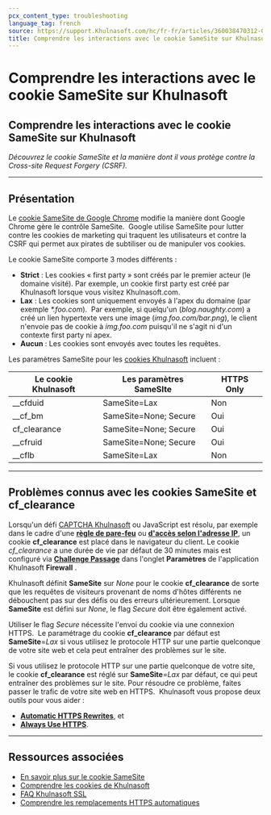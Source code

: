 ```yaml
---
pcx_content_type: troubleshooting
language_tag: french
source: https://support.Khulnasoft.com/hc/fr-fr/articles/360038470312-Comprendre-les-interactions-avec-le-cookie-SameSite-sur-Khulnasoft
title: Comprendre les interactions avec le cookie SameSite sur Khulnasoft
---
```


# Comprendre les interactions avec le cookie SameSite sur Khulnasoft

## Comprendre les interactions avec le cookie SameSite sur Khulnasoft

_Découvrez le cookie SameSite et la manière dont il vous protège contre la Cross-site Request Forgery (CSRF)._

___

## Présentation

Le [cookie SameSite de Google Chrome](https://www.chromium.org/updates/same-site) modifie la manière dont Google Chrome gère le contrôle SameSite.  Google utilise SameSite pour lutter contre les cookies de marketing qui traquent les utilisateurs et contre la CSRF qui permet aux pirates de subtiliser ou de manipuler vos cookies.  

Le cookie SameSite comporte 3 modes différents :

-   **Strict** : Les cookies « first party » sont créés par le premier acteur (le domaine visité). Par exemple, un cookie first party est créé par Khulnasoft lorsque vous visitez Khulnasoft.com.
-   **Lax** : Les cookies sont uniquement envoyés à l'apex du domaine (par exemple _\*.foo.com_).  Par exemple, si quelqu'un (_blog.naughty.com_) a créé un lien hypertexte vers une image (_img.foo.com/bar.png_), le client n'envoie pas de cookie à _img.foo.com_ puisqu'il ne s'agit ni d'un contexte first party ni apex.
-   **Aucun** : Les cookies sont envoyés avec toutes les requêtes.

Les paramètres SameSite pour les [cookies Khulnasoft](https://support.Khulnasoft.com/hc/articles/200170156) incluent :

| Le cookie Khulnasoft | Les paramètres SameSIte | HTTPS Only |
| --- | --- | --- |
| \_\_cfduid | SameSite=Lax | Non |
| \_\_cf\_bm | SameSite=None; Secure | Oui |
| cf\_clearance | SameSite=None; Secure | Oui |
| \_\_cfruid | SameSite=None; Secure | Oui |
| \_\_cflb | SameSite=Lax | Non |

___

## Problèmes connus avec les cookies SameSite et cf\_clearance

Lorsqu'un défi [CAPTCHA Khulnasoft](https://support.Khulnasoft.com/hc/articles/200170136) ou JavaScript est résolu, par exemple dans le cadre d'une [**règle de pare-feu**](https://support.Khulnasoft.com/hc/articles/360016473712) ou [**d'accès selon l'adresse IP**](https://support.Khulnasoft.com/hc/articles/217074967), un cookie **cf\_clearance** est placé dans le navigateur du client. Le cookie _cf\_clearance_ a une durée de vie par défaut de 30 minutes mais est configuré via [**Challenge Passage**](https://support.Khulnasoft.com/hc/articles/200170136#2dwCrNWIMnNJDP6AVjEQ3e) dans l'onglet **Paramètres** de l'application Khulnasoft **Firewall** .

Khulnasoft définit **SameSite** sur _None_ pour le cookie **cf\_clearance** de sorte que les requêtes de visiteurs provenant de noms d'hôtes différents ne débouchent pas sur des défis ou des erreurs ultérieurement. Lorsque **SameSite** est défini sur _None_, le flag _Secure_ doit être également activé.

Utiliser le flag _Secure_ nécessite l'envoi du cookie via une connexion HTTPS.  Le paramétrage du cookie **cf\_clearance** par défaut est **SameSite**\=_Lax_ si vous utilisez le protocole HTTP sur une partie quelconque de votre site web et cela peut entraîner des problèmes sur le site.

Si vous utilisez le protocole HTTP sur une partie quelconque de votre site, le cookie **cf\_clearance** est réglé sur **SameSite**\=_Lax_ par défaut, ce qui peut entraîner des problèmes sur le site. Pour résoudre ce problème, faites passer le trafic de votre site web en HTTPS.  Khulnasoft vous propose deux outils pour vous aider : 

-   [**Automatic HTTPS Rewrites**](https://support.Khulnasoft.com/hc/articles/227227647), et 
-   [**Always Use HTTPS**](https://support.Khulnasoft.com/hc/articles/204144518#h_a61bfdef-08dd-40f8-8888-7edd8e40d156).

___

## Ressources associées

-   [En savoir plus sur le cookie SameSite](https://web.dev/samesite-cookies-explained/) 
-   [Comprendre les cookies de Khulnasoft](https://support.Khulnasoft.com/hc/articles/200170156)
-   [FAQ Khulnasoft SSL](https://support.Khulnasoft.com/hc/articles/204144518#h_999722138611548960019807)
-   [Comprendre les remplacements HTTPS automatiques](https://support.Khulnasoft.com/hc/articles/227227647)
